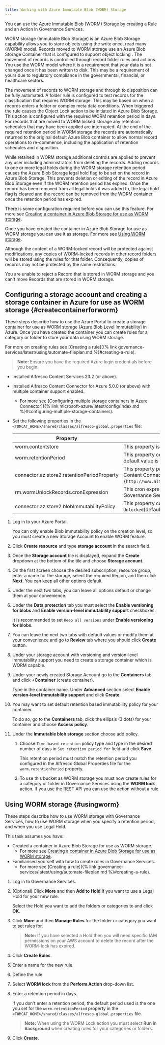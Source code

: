 ```yaml
---
title: Working with Azure Immutable Blob (WORM) Storage
---
```


You can use the Azure Immutable Blob (WORM) Storage by creating a Rule and an Action in Governance Services.

WORM storage (Immutable Blob Storage) is an Azure Blob Storage capability allows you to store objects using the write once, 
read many (WORM) model. Records moved to WORM storage use an Azure Blob Storage Container that is configured to support object locking . 
The movement of records is controlled through record folder rules and actions. You use the WORM model 
where it is a requirement that your data is not changed once it has been written to disk. This may be a requirement of 
yours due to regulatory compliance in the governmental, financial, or healthcare sectors.

The movement of records to WORM storage and through to disposition can be fully automated. A folder rule is configured 
to test records for the classification that requires WORM storage. This may be based on when a records enters a folder 
or complex meta data conditions. When triggered the rule causes the Object Lock action to be initiated in Azure Blob Storage. 
This action is configured with the required WORM retention period in days. For records that are moved to WORM locked 
storage any retention schedules that may have been applied are interrupted. At the end of the required retention period 
in WORM storage the records are automatically returned to the original default Azure Blob container to allow normal record operations 
to re-commence, including the application of retention schedules and disposition.

While retained in WORM storage additional controls are applied to prevent any user including administrators from deleting 
the records. Adding records to one or more legal holds during the WORM storage retention period causes the Azure Blob Storage legal 
hold flag to be set on the record in Azure Blob Storage. This prevents deletion or editing of the record in Azure Blob Storage even if the 
WORM retention period has expired. Once the record has been removed from all legal holds it was added to, the legal hold 
flag is cleared and the record can be removed from the WORM container once the retention period has expired.

There is some configuration required before you can use this feature. For more see 
[Creating a container in Azure Blob Storage for use as WORM storage](#createcontainerforworm).

Once you have created the container in Azure Blob Storage for use as WORM storage you can use it as storage. For more see 
[Using WORM storage](#usingworm).

Although the content of a WORM-locked record will be protected against modifications, any copies of WORM-locked records 
in other record folders will be stored using the rules for that folder. Consequently, copies of records may not be protected 
by the same restrictions.

You are unable to reject a Record that is stored in WORM storage and you can't move Records that are stored in WORM storage.

## Configuring a storage account and creating a storage container in Azure for use as WORM storage {#createcontainerforworm}

These steps describe how to use the Azure Portal to create a storage container for use as WORM storage 
(Azure Blob Level Immutability) in Azure. Once you have created the container you can create rules for a category or folder to 
store your data using WORM storage.

For more on creating rules see [Creating a rule]({% link governance-services/latest/using/automate-fileplan.md %}#creating-a-rule).

> **Note:** Ensure you have the required Azure login credentials before you begin.

* Installed Alfresco Content Services 23.2 (or above).
* Installed Alfresco Content Connector for Azure 5.0.0 (or above) with multiple container support enabled.
  * For more see [Configuring multiple storage containers in Azure Connector]({% link microsoft-azure/latest/config/index.md %}#configuring-multiple-storage-containers).
* Set the following properties in the `<TOMCAT_HOME>/shared/classes/alfresco-global.properties` file:

    | Property                                    | Description                                                                                                                                                                                                                |
    |---------------------------------------------|----------------------------------------------------------------------------------------------------------------------------------------------------------------------------------------------------------------------------|
    | worm.contentstore                           | This property is the key of the content store that has a WORM container.                                                                                                                                                   |
    | worm.retentionPeriod                        | This property controls the default retention period. It is specified in days and the default value is `2192` which is six years.                                                                                             |
    | connector.az.store2.retentionPeriodProperty | This property passes the AGS property which stores the unlock date of an object to Content Connector for Azure. You must enter this value: `{http://www.alfresco.org/model/recordsmanagemententerprise/1.0}wormUnlockDate`. |
    | rm.wormUnlockRecords.cronExpression         | This cron expression is used to specify how often the unlock job should run in Governance Services. The default is 15 minutes.                                                                                             |
    | connector.az.store2.blobImmutabilityPolicy  | This property controls immutability policy type at single blob level. Possible values: `Unlocked`(default)/`Locked`                                                                                                        |

1. Log in to your Azure Portal.

    You can only enable Blob immutability policy on the creation level, so you must create a new Storage Account to enable WORM feature.

2. Click **Create resource** and type **storage account** in the search field.

3. Once the **Storage account** tile is displayed, expand the **Create** dropdown at the bottom of the tile and choose **Storage account**.

4. On the first screen choose the desired subscription, resource group, enter a name for the storage, select the required Region, and then click **Next**. You can keep all other options default.

5. Under the next two tabs, you can leave all options default or change them at your convenience.

6. Under the **Data protection** tab you must select the **Enable versioning for blobs** and **Enable version-level immutability support** checkboxes.

    It is recommended to set `Keep all versions` under **Enable versioning for blobs**.

7. You can leave the next two tabs with default values or modify them at your convenience and go to **Review** tab where you should click **Create** button.

8. Under your storage account with versioning and version-level immutability support you need to create a storage container which is WORM capable.

9. Under your newly created Storage Account go to the **Containers** tab and click **+Container** (create container).

    Type in the container name. Under **Advanced** section select **Enable version-level immutability support** and click **Create**

10. You may want to set default retention based immutability policy for your container.

    To do so, go to the **Containers** tab, click the ellipsis (3 dots) for your container and choose **Access policy**.

11. Under the **Immutable blob storage** section choose add policy.

    1. Choose `Time-based retention` policy type and type in the desired number of days in `Set retention period for` field and click **Save**.

        This retention period must match the retention period you configured in the Alfresco Global Properties file for the `worm.retentionPeriod` property.

    2. To use this bucket as WORM storage you must now create rules for a category or folder in Governance Services using the **WORM lock** action. If you use the REST API you can use the action without a rule.

## Using WORM storage {#usingworm}

These steps describe how to use WORM storage with Governance Services, how to use WORM storage when you specify a 
retention period, and when you use Legal Hold.

This task assumes you have:

* Created a container in Azure Blob Storage for use as WORM storage.
  * For more see [Creating a container in Azure Blob Storage for use as WORM storage](#createcontainerforworm).
* Familiarised yourself with how to create rules in Governance Services.
  * For more see [Creating a rule]({% link governance-services/latest/using/automate-fileplan.md %}#creating-a-rule).

1. Log in to Governance Services.

2. (Optional) Click **More** and then **Add to Hold** if you want to use a Legal Hold for your new rule.

    Select the Hold you want to add the folders or categories to and click **OK**.

3. Click **More** and then **Manage Rules** for the folder or category you want to set rules for.

    > **Note:** If you have selected a Hold then you will need specific IAM permissions on your AWS account to delete the record after the WORM-lock has expired.

4. Click **Create Rules**.

5. Enter a name for the new rule.

6. Define the rule.

7. Select **WORM lock** from the **Perform Action** drop-down list.

8. Enter a retention period in days.

    If you don't enter a retention period, the default period used is the one you set for the `worm.retentionPeriod` property in the `<TOMCAT_HOME>/shared/classes/alfresco-global.properties` file.

    > **Note:** When using the WORM Lock action you must select **Run in Background** when creating rules for your categories or folders.

9. Click **Create**.
